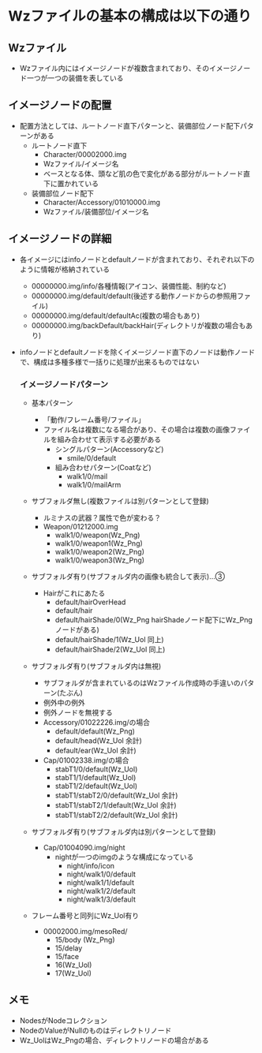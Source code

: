 ﻿
# Wzファイルの基本の構成は以下の通り
## Wzファイル
* Wzファイル内にはイメージノードが複数含まれており、そのイメージノード一つが一つの装備を表している  

## イメージノードの配置
* 配置方法としては、ルートノード直下パターンと、装備部位ノード配下パターンがある
    * ルートノード直下
        * Character/00002000.img
        * Wzファイル/イメージ名
        * ベースとなる体、頭など肌の色で変化がある部分がルートノード直下に置かれている
    * 装備部位ノード配下
        * Character/Accessory/01010000.img
        * Wzファイル/装備部位/イメージ名

## イメージノードの詳細
* 各イメージにはinfoノードとdefaultノードが含まれており、それぞれ以下のように情報が格納されている  
    * 00000000.img/info/各種情報(アイコン、装備性能、制約など)
    * 00000000.img/default/default(後述する動作ノードからの参照用ファイル)
    * 00000000.img/default/defaultAc(複数の場合もあり)
    * 00000000.img/backDefault/backHair(ディレクトリが複数の場合もあり)
 
 * infoノードとdefaultノードを除くイメージノード直下のノードは動作ノードで、構成は多種多様で一括りに処理が出来るものではない  
 
    ### イメージノードパターン  
    * 基本パターン
        * 「動作/フレーム番号/ファイル」
        * ファイル名は複数になる場合があり、その場合は複数の画像ファイルを組み合わせて表示する必要がある
            * シングルパターン(Accessoryなど)
                * smile/0/default
            * 組み合わせパターン(Coatなど)
                * walk1/0/mail
                * walk1/0/mailArm

    * サブフォルダ無し(複数ファイルは別パターンとして登録)
        * ルミナスの武器？属性で色が変わる？
        * Weapon/01212000.img
            * walk1/0/weapon(Wz_Png)
            * walk1/0/weapon1(Wz_Png)
            * walk1/0/weapon2(Wz_Png)
            * walk1/0/weapon3(Wz_Png)

    * サブフォルダ有り(サブフォルダ内の画像も統合して表示)…③
        * Hairがこれにあたる
            * default/hairOverHead
            * default/hair
            * default/hairShade/0(Wz_Png hairShadeノード配下にWz_Pngノードがある)
            * default/hairShade/1(Wz_Uol 同上)
            * default/hairShade/2(Wz_Uol 同上)
    
    * サブフォルダ有り(サブフォルダ内は無視)
        * サブフォルダが含まれているのはWzファイル作成時の手違いのパターン(たぶん)
        * 例外中の例外
        * 例外ノードを無視する
        * Accessory/01022226.img/の場合
            * default/default(Wz_Png)
            * default/head(Wz_Uol 余計)
            * default/ear(Wz_Uol 余計)
        * Cap/01002338.img/の場合
            * stabT1/0/default(Wz_Uol)
            * stabT1/1/default(Wz_Uol)
            * stabT1/2/default(Wz_Uol)
            * stabT1/stabT2/0/default(Wz_Uol 余計)
            * stabT1/stabT2/1/default(Wz_Uol 余計)
            * stabT1/stabT2/2/default(Wz_Uol 余計)
    
    * サブフォルダ有り(サブフォルダ内は別パターンとして登録)
        * Cap/01004090.img/night
            * nightが一つのimgのような構成になっている
                * night/info/icon
                * night/walk1/0/default
                * night/walk1/1/default
                * night/walk1/2/default
                * night/walk1/3/default
    * フレーム番号と同列にWz_Uol有り
        * 00002000.img/mesoRed/
            * 15/body (Wz_Png)
            * 15/delay
            * 15/face
            * 16(Wz_Uol)
            * 17(Wz_Uol)

## メモ
* NodesがNodeコレクション
* NodeのValueがNullのものはディレクトリノード
* Wz_UolはWz_Pngの場合、ディレクトリノードの場合がある